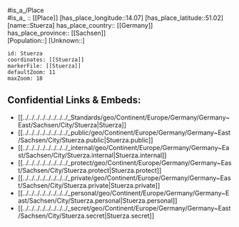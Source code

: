 ﻿---
location: [51.02,14.07] 
mapzoom: [7,12] 
mapmarker: city 
type: City
tags:
- geo/City


SpocWebEntityId: 34640
isDeleted: false
confidential: public

---
#is_a_/Place  
#is_a_ :: [[Place]] 
[has_place_longitude::14.07] 
[has_place_latitude::51.02] 
[name::Stuerza] 
has_place_country:: [[Germany]]  
has_place_province:: [[Sachsen]]  
[Population::] 
[Unknown::] 


```leaflet
id: Stuerza
coordinates: [[Stuerza]] 
markerFile: [[Stuerza]] 
defaultZoom: 11 
maxZoom: 18
```


## Confidential Links & Embeds: 
- [[../../../../../../../../_Standards/geo/Continent/Europe/Germany/Germany~East/Sachsen/City/Stuerza|Stuerza]] 
- [[../../../../../../../../_public/geo/Continent/Europe/Germany/Germany~East/Sachsen/City/Stuerza.public|Stuerza.public]] 
- [[../../../../../../../../_internal/geo/Continent/Europe/Germany/Germany~East/Sachsen/City/Stuerza.internal|Stuerza.internal]] 
- [[../../../../../../../../_protect/geo/Continent/Europe/Germany/Germany~East/Sachsen/City/Stuerza.protect|Stuerza.protect]] 
- [[../../../../../../../../_private/geo/Continent/Europe/Germany/Germany~East/Sachsen/City/Stuerza.private|Stuerza.private]] 
- [[../../../../../../../../_personal/geo/Continent/Europe/Germany/Germany~East/Sachsen/City/Stuerza.personal|Stuerza.personal]] 
- [[../../../../../../../../_secret/geo/Continent/Europe/Germany/Germany~East/Sachsen/City/Stuerza.secret|Stuerza.secret]] 
